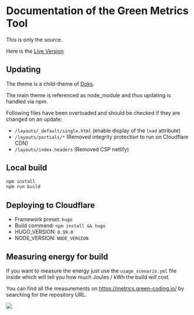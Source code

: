 # Documentation of the Green Metrics Tool

This is only the source.

Here is the [Live Version](https://docs.green-coding.io)

## Updating

The theme is a child-theme of [Doks](https://getdoks.org/docs/).

The main theme is referenced as node_module and thus updating is handled via npm.

Following files have been overloaded and should be checked if they are changed on an update:

- `/layouts/_default/single.html` (enable display of the `lead` attribute)
- `/layouts/partials/*` (Removed integrity protection to run on Cloudflare CDN)
- `/layouts/index.headers` (Removed CSP netlify)

## Local build

```bash
npm install
npm run build
```

## Deploying to Cloudflare

- Framework preset: `hugo`
- Build command: `npm install && hugo`
- HUGO_VERSION: `0.99.0`
- NODE_VERSION: `NODE_VERSION`

## Measuring energy for build

If you want to measure the energy just use the `usage_scenario.yml` file inside
which will tell you how much Joules / kWh the build will cost.

You can find all the measurements on https://metrics.green-coding.io/ by searching
for the repository URL.

<img src="https://img.shields.io/badge/Energy%20cost%20for%20build-~5%20J-orange">
